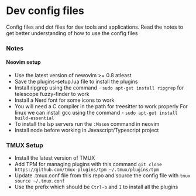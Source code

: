 # Dev config files

Config files and dot files for dev tools and applications.
Read the notes to get better understanding of how to use the config files

### Notes

#### Neovim setup

- Use the latest version of newovim >= 0.8 atleast
- Save the plugins-setup.lua file to install the plugins
- Install ripgrep using the command - `sudo apt-get install ripgrep` for telescope fuzzy-finder to work
- Install a Nerd font for some icons to work
- You will need a C compiler in the path for treesitter to work properly
  For linux we can install gcc using the command - `sudo apt-get install build-essential`
- To install the lsp servers run the `:Mason` command in neovim
- Install node before working in Javascript/Typescript project

### TMUX Setup

- Install the latest version of TMUX
- Add TPM for managing plugins with this command
  `git clone https://github.com/tmux-plugins/tpm ~/.tmux/plugins/tpm`
- Update .tmux.conf file from this repo and source the config file with
  `tmux source ~/.tmux.conf`
- Use the prefix which should be `Ctrl-b` and `I` to install all the plugins

